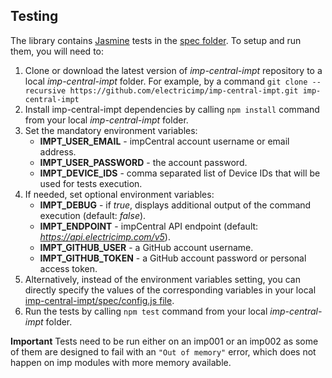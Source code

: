 ## Testing ##

The library contains [Jasmine](https://www.npmjs.com/package/jasmine) tests in the [spec folder](../spec). To setup and run them, you will need to:
1. Clone or download the latest version of *imp-central-impt* repository to a local *imp-central-impt* folder. For example, by a command `git clone --recursive https://github.com/electricimp/imp-central-impt.git imp-central-impt`
1. Install imp-central-impt dependencies by calling `npm install` command from your local *imp-central-impt* folder.
1. Set the mandatory environment variables:
    - **IMPT_USER_EMAIL** - impCentral account username or email address.
    - **IMPT_USER_PASSWORD** - the account password.
    - **IMPT_DEVICE_IDS** - comma separated list of Device IDs that will be used for tests execution.
1. If needed, set optional environment variables:
    - **IMPT_DEBUG** - if *true*, displays additional output of the command execution (default: *false*).
    - **IMPT_ENDPOINT** - impCentral API endpoint (default: *https://api.electricimp.com/v5*).
    - **IMPT_GITHUB_USER** - a GitHub account username.
    - **IMPT_GITHUB_TOKEN** - a GitHub account password or personal access token.
1. Alternatively, instead of the environment variables setting, you can directly specify the values of the corresponding variables in your local [imp-central-impt/spec/config.js file](../spec/config.js).
1. Run the tests by calling `npm test` command from your local *imp-central-impt* folder.

**Important** Tests need to be run either on an imp001 or an imp002 as some of them are designed to fail with an `"Out of memory"` error, which does not happen on imp modules with more memory available.
